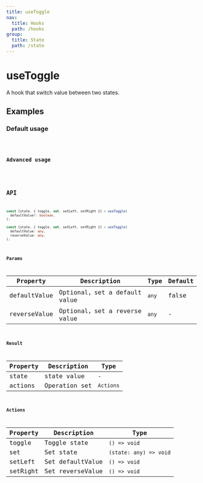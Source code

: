 ```yaml
---
title: useToggle
nav:
  title: Hooks
  path: /hooks
group:
  title: State
  path: /state
---
```


# useToggle

<Tag lang="en-US" tags="ssr&crossPlatform"></Tag>

A hook that switch value between two states.

## Examples

### Default usage

<code src="./demo/demo1.tsx" />

### Advanced usage

<code src="./demo/demo2.tsx" />

## API

```typescript
const [state, { toggle, set, setLeft, setRight }] = useToggle(
  defaultValue?: boolean,
);

const [state, { toggle, set, setLeft, setRight }] = useToggle(
  defaultValue: any,
  reverseValue: any,
);
```

### Params

| Property     | Description                   | Type  | Default |
|--------------|-------------------------------|-------|---------|
| defaultValue | Optional，set a default value | `any` | false   |
| reverseValue | Optional，set a reverse value | `any` | -       |

### Result

| Property | Description   | Type      |
|----------|---------------|-----------|
| state    | state value   | -         |
| actions  | Operation set | `Actions` |

### Actions

| Property | Description      | Type                    |
|----------|------------------|-------------------------|
| toggle   | Toggle state     | `() => void`            |
| set      | Set state        | `(state: any) => void` |
| setLeft  | Set defaultValue | `() => void`            |
| setRight | Set reverseValue | `() => void`            |
